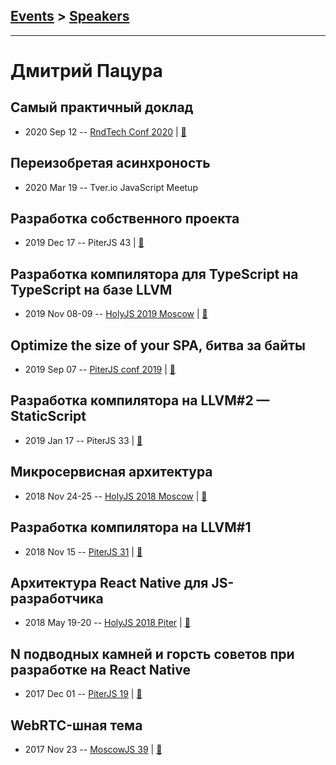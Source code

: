 ## [Events](../README.md) > [Speakers](../speakers.md)
---

# Дмитрий Пацура

## Самый практичный доклад
- 2020 Sep 12 -- [RndTech Conf 2020](https://youtu.be/QTSreWAI_rg)  | [:notebook:](https://drive.google.com/file/d/100uziHbZL8uGxbbn7j8NE5wI5uMKobeq/view)  
## Переизобретая асинхроность
- 2020 Mar 19 -- Tver.io JavaScript Meetup    
## Разработка собственного проекта
- 2019 Dec 17 -- PiterJS 43  | [:notebook:](https://github.com/piterjs/slides/blob/master/meetup=43/speech=own-project-development.pdf)  
## Разработка компилятора для TypeScript на TypeScript на базе LLVM
- 2019 Nov 08-09 -- [HolyJS 2019 Moscow](https://www.youtube.com/watch?v=gS9a_NBHdw0)  | [:notebook:](https://assets.ctfassets.net/nn534z2fqr9f/4dnzHnvgHQyqpslzZzkWlD/e1dc116fb57e29a424518fd6452b5197/100711_626459496_Dmitriy_Patsura_Razrabotka_kompilyatora_dlya_TypeScript_na_TypeScript_na_baze_LLVM.pdf)  
## Optimize the size of your SPA, битва за байты
- 2019 Sep 07 -- [PiterJS conf 2019](https://youtu.be/ZtAmI9vW_rA)  | [:notebook:](https://fs.piterjs.org/events/conf2019/patsura.pdf)  
## Разработка компилятора на LLVM#2 — StaticScript
- 2019 Jan 17 -- PiterJS 33  | [:notebook:](https://fs.piterjs.org/events/33/patsura.pdf)  
## Микросервисная архитектура
- 2018 Nov 24-25 -- [HolyJS 2018 Moscow](https://www.youtube.com/watch?v=wXaoKroEnp4)  | [:notebook:](https://assets.ctfassets.net/nn534z2fqr9f/6ctXGTntFSAUIeaSymC8uG/d67d6379d4880dba71ab0ade0db5e480/Dmitriy_Patsura_Mikroservisnaya_arkhitektura.pdf)  
## Разработка компилятора на LLVM#1
- 2018 Nov 15 -- [PiterJS 31](https://www.youtube.com/watch?v=KjJn-J8d1Xc)  | [:notebook:](https://fs.piterjs.org/events/31/patsura.pdf)  
## Архитектура React Native для JS-разработчика
- 2018 May 19-20 -- [HolyJS 2018 Piter](https://youtu.be/v4MnR41SHZc)  | [:notebook:](https://assets.ctfassets.net/nn534z2fqr9f/4as61mVuDmKK8WmeqkqWmk/c143a714e75cb61f9cd924a6cf37d9af/Dmitry_ReactNative.pdf)  
## N подводных камней и горсть советов при разработке на React Native
- 2017 Dec 01 -- [PiterJS 19](https://www.youtube.com/watch?v=qehnKIu30mY)  | [:notebook:](https://github.com/piterjs/piterjs.org/blob/master/events/19/3_%D0%94%D0%BC%D0%B8%D1%82%D1%80%D0%B8%D0%B9_%D0%9F%D0%B0%D1%86%D1%83%D1%80%D0%B0.pdf)  
## WebRTC-шная тема
- 2017 Nov 23 -- [MoscowJS 39](https://www.youtube.com/watch?v=nqigzFbAYM0)  | [:notebook:](https://cloud.mail.ru/public/8Cts/eLoH5k7i7)  
